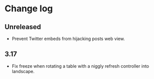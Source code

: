 # Change log

## Unreleased

* Prevent Twitter embeds from hijacking posts web view.

## 3.17

* Fix freeze when rotating a table with a niggly refresh controller into landscape.
